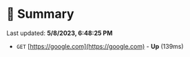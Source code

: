 # 📖 Summary
Last updated: **5/8/2023, 6:48:25 PM**

- `GET` [https://google.com](https://google.com) - **Up** (139ms)
